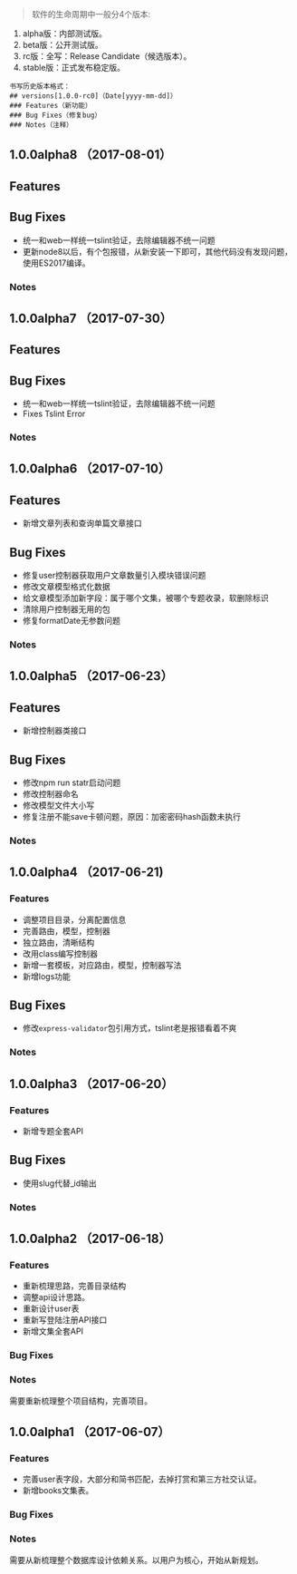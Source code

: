 > 软件的生命周期中一般分4个版本:
1. alpha版：内部测试版。
2. beta版：公开测试版。
3. rc版：全写：Release Candidate（候选版本）。
4. stable版：正式发布稳定版。
```
书写历史版本格式：
## versions[1.0.0-rc0]（Date[yyyy-mm-dd]）
### Features（新功能）
### Bug Fixes（修复bug）
### Notes（注释）
```

## 1.0.0alpha8 （2017-08-01）
## Features
## Bug Fixes
- 统一和web一样统一tslint验证，去除编辑器不统一问题
- 更新node8以后，有个包报错，从新安装一下即可，其他代码没有发现问题，使用ES2017编译。
### Notes

## 1.0.0alpha7 （2017-07-30）
## Features
## Bug Fixes
- 统一和web一样统一tslint验证，去除编辑器不统一问题
- Fixes Tslint Error
### Notes

## 1.0.0alpha6 （2017-07-10）
## Features
- 新增文章列表和查询单篇文章接口
## Bug Fixes
- 修复user控制器获取用户文章数量引入模块错误问题
- 修改文章模型格式化数据
- 给文章模型添加新字段：属于哪个文集，被哪个专题收录，软删除标识
- 清除用户控制器无用的包
- 修复formatDate无参数问题
### Notes


## 1.0.0alpha5 （2017-06-23）
## Features
- 新增控制器类接口
## Bug Fixes
- 修改npm run statr启动问题
- 修改控制器命名
- 修改模型文件大小写
- 修复注册不能save卡顿问题，原因：加密密码hash函数未执行
### Notes

## 1.0.0alpha4 （2017-06-21)
### Features
- 调整项目目录，分离配置信息
- 完善路由，模型，控制器
- 独立路由，清晰结构
- 改用class编写控制器
- 新增一套模板，对应路由，模型，控制器写法
- 新增logs功能
## Bug Fixes
- 修改`express-validator`包引用方式，tslint老是报错看着不爽
### Notes

## 1.0.0alpha3 （2017-06-20）
### Features
- 新增专题全套API
## Bug Fixes
- 使用slug代替_id输出
### Notes


## 1.0.0alpha2 （2017-06-18）
### Features
- 重新梳理思路，完善目录结构
- 调整api设计思路。
- 重新设计user表
- 重新写登陆注册API接口
- 新增文集全套API
### Bug Fixes

### Notes
需要重新梳理整个项目结构，完善项目。

## 1.0.0alpha1 （2017-06-07）
### Features
- 完善user表字段，大部分和简书匹配，去掉打赏和第三方社交认证。
- 新增books文集表。
### Bug Fixes

### Notes
需要从新梳理整个数据库设计依赖关系。以用户为核心，开始从新规划。
